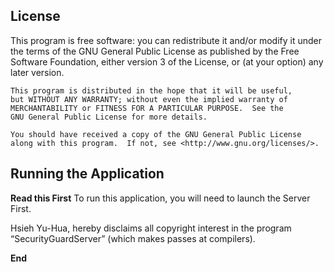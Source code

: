 ## License 

  This program is free software: you can redistribute it and/or modify
    it under the terms of the GNU General Public License as published by
    the Free Software Foundation, either version 3 of the License, or
    (at your option) any later version.

    This program is distributed in the hope that it will be useful,
    but WITHOUT ANY WARRANTY; without even the implied warranty of
    MERCHANTABILITY or FITNESS FOR A PARTICULAR PURPOSE.  See the
    GNU General Public License for more details.

    You should have received a copy of the GNU General Public License
    along with this program.  If not, see <http://www.gnu.org/licenses/>.

## Running the Application

__Read this First__
To run this application, you will need to launch the Server First.

Hsieh Yu-Hua, hereby disclaims all copyright interest in the program “SecurityGuardServer” (which makes passes at compilers).

__End__

